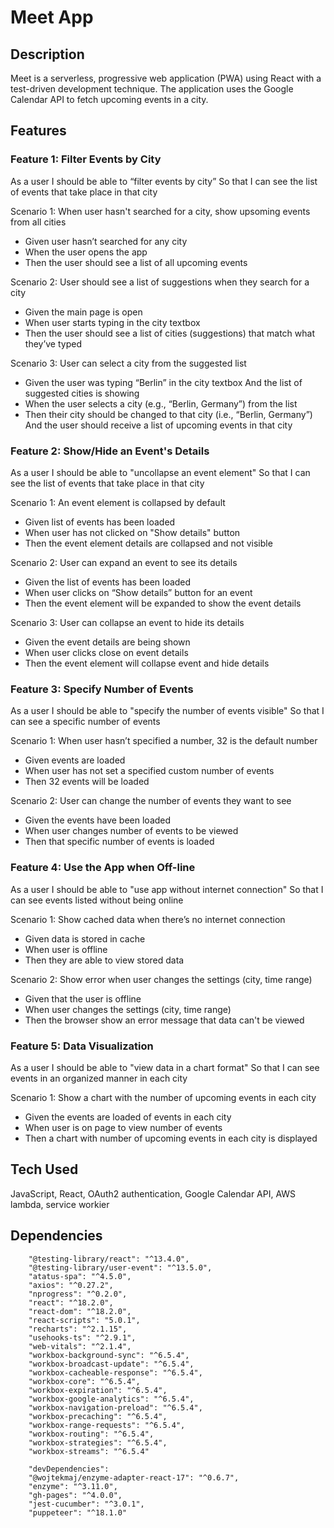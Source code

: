 # Meet App

## Description
Meet is a serverless, progressive web application (PWA) using React with a test-driven development technique. The application uses the Google Calendar API to fetch upcoming events in a city.

## Features
### Feature 1: Filter Events by City
As a user
I should be able to “filter events by city”
So that I can see the list of events that take place in that city

Scenario 1: When user hasn't searched for a city, show upsoming events from all cities
- Given user hasn’t searched for any city
- When the user opens the app
- Then the user should see a list of all upcoming events

Scenario 2: User should see a list of suggestions when they search for a city
- Given the main page is open
- When user starts typing in the city textbox
- Then the user should see a list of cities (suggestions) that match what they’ve typed

Scenario 3: User can select a city from the suggested list
- Given the user was typing “Berlin” in the city textbox
  And the list of suggested cities is showing
- When the user selects a city (e.g., “Berlin, Germany”) from the list
- Then their city should be changed to that city (i.e., “Berlin, Germany”)
  And the user should receive a list of upcoming events in that city

### Feature 2: Show/Hide an Event's Details
As a user
I should be able to "uncollapse an event element"
So that I can see the list of events that take place in that city

Scenario 1: An event element is collapsed by default
- Given list of events has been loaded
- When user has not clicked on "Show details" button
- Then the event element details are collapsed and not visible

Scenario 2: User can expand an event to see its details
- Given the list of events has been loaded
- When user clicks on “Show details” button for an event
- Then the event element will be expanded to show the event details

Scenario 3: User can collapse an event to hide its details
- Given the event details are being shown
- When user clicks close on event details
- Then the event element will collapse event and hide details

### Feature 3: Specify Number of Events
As a user
I should be able to "specify the number of events visible"
So that I can see a specific number of events

Scenario 1: When user hasn’t specified a number, 32 is the default number
- Given events are loaded
- When user has not set a specified custom number of events
- Then 32 events will be loaded

Scenario 2: User can change the number of events they want to see
- Given the events have been loaded
- When user changes number of events to be viewed
- Then that specific number of events is loaded

### Feature 4: Use the App when Off-line
As a user
I should be able to "use app without internet connection"
So that I can see events listed without being online

Scenario 1: Show cached data when there’s no internet connection
- Given data is stored in cache
- When user is offline
- Then they are able to view stored data

Scenario 2: Show error when user changes the settings (city, time range)
- Given that the user is offline
- When user changes the settings (city, time range)
- Then the browser show an error message that data can't be viewed

### Feature 5: Data Visualization
As a user
I should be able to "view data in a chart format"
So that I can see events in an organized manner in each city

Scenario 1: Show a chart with the number of upcoming events in each city
- Given the events are loaded of events in each city
- When user is on page to view number of events
- Then a chart with number of upcoming events in each city is displayed

## Tech Used
JavaScript, React, OAuth2 authentication, Google Calendar API, AWS lambda, service workier

## Dependencies
```"@testing-library/jest-dom": "^5.16.5",
    "@testing-library/react": "^13.4.0",
    "@testing-library/user-event": "^13.5.0",
    "atatus-spa": "^4.5.0",
    "axios": "^0.27.2",
    "nprogress": "^0.2.0",
    "react": "^18.2.0",
    "react-dom": "^18.2.0",
    "react-scripts": "5.0.1",
    "recharts": "^2.1.15",
    "usehooks-ts": "^2.9.1",
    "web-vitals": "^2.1.4",
    "workbox-background-sync": "^6.5.4",
    "workbox-broadcast-update": "^6.5.4",
    "workbox-cacheable-response": "^6.5.4",
    "workbox-core": "^6.5.4",
    "workbox-expiration": "^6.5.4",
    "workbox-google-analytics": "^6.5.4",
    "workbox-navigation-preload": "^6.5.4",
    "workbox-precaching": "^6.5.4",
    "workbox-range-requests": "^6.5.4",
    "workbox-routing": "^6.5.4",
    "workbox-strategies": "^6.5.4",
    "workbox-streams": "^6.5.4"

    "devDependencies": 
    "@wojtekmaj/enzyme-adapter-react-17": "^0.6.7",
    "enzyme": "^3.11.0",
    "gh-pages": "^4.0.0",
    "jest-cucumber": "^3.0.1",
    "puppeteer": "^18.1.0"
